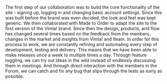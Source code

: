 The first step of our collaboration was to build the core functionality of the site - signing up, logging in and changing basic account settings. Since this was built before the brand was even decided, the look and feel was kept generic. We then collaborated with Made to Order to adapt the site to the first version of the Vimla! brand. Since then the design, products, and flow has changed several times based on the feedback from the members, changes in the market and insights from Vimla! and Iteam. In order for this process to work,  we are constantly refining and automating every step of development, testing and delivery. This means that we have been able to make releases once a week to multiple times a day. Through feature toggling, we can try out ideas in the wild instead of endlessly discussing them in meetings. And through direct interaction with the members in the Forum, we can catch and fix any bug that slips through the tests as early as possible.
